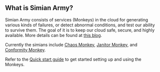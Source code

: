 ## What is Simian Army?

Simian Army consists of services (Monkeys) in the cloud for generating various kinds of failures, or detect abnormal conditions, and test our ability to survive them. The goal of it is to keep our cloud safe, secure, and highly available. More details can be found at [this blog](http://techblog.netflix.com/2011/07/netflix-simian-army.html).

Currently the simians include [Chaos Monkey](wiki/Chaos-Home), [Janitor Monkey](wiki/Janitor-Home), and [Conformity Monkey](wiki/Conformity-Home).

Refer to the [Quick start guide](wiki/Quick-Start-Guide) to get started setting up and using the Monkeys.